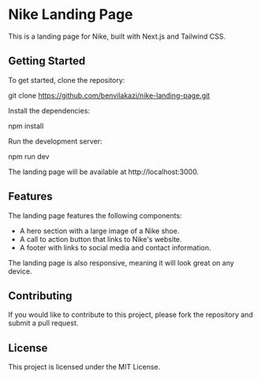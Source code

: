 # Nike Landing Page

This is a landing page for Nike, built with Next.js and Tailwind CSS.

## Getting Started

To get started, clone the repository:

git clone https://github.com/benvilakazi/nike-landing-page.git 

Install the dependencies:

npm install

Run the development server:

npm run dev

The landing page will be available at http://localhost:3000. 

## Features

The landing page features the following components:

* A hero section with a large image of a Nike shoe.
* A call to action button that links to Nike's website.
* A footer with links to social media and contact information.

The landing page is also responsive, meaning it will look great on any device.

## Contributing

If you would like to contribute to this project, please fork the repository and submit a pull request.

## License

This project is licensed under the MIT License.
